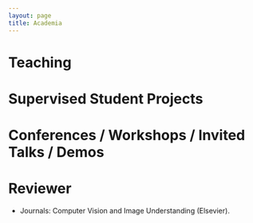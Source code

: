 ```yaml
---
layout: page
title: Academia
---
```


# Teaching



# Supervised Student Projects

# Conferences / Workshops / Invited Talks / Demos

# Reviewer


* Journals: Computer Vision and Image Understanding (Elsevier).


